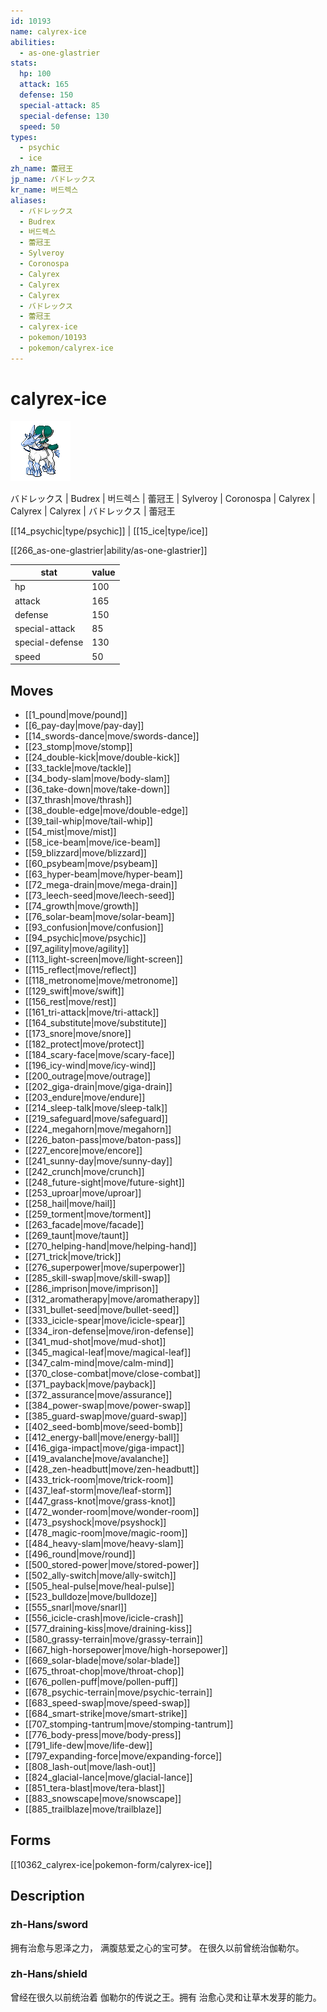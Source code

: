 ```yaml
---
id: 10193
name: calyrex-ice
abilities:
  - as-one-glastrier
stats:
  hp: 100
  attack: 165
  defense: 150
  special-attack: 85
  special-defense: 130
  speed: 50
types:
  - psychic
  - ice
zh_name: 蕾冠王
jp_name: バドレックス
kr_name: 버드렉스
aliases:
  - バドレックス
  - Budrex
  - 버드렉스
  - 蕾冠王
  - Sylveroy
  - Coronospa
  - Calyrex
  - Calyrex
  - Calyrex
  - バドレックス
  - 蕾冠王
  - calyrex-ice
  - pokemon/10193
  - pokemon/calyrex-ice
---
```

# calyrex-ice

![](https://raw.githubusercontent.com/PokeAPI/sprites/master/sprites/pokemon/10193.png)

バドレックス | Budrex | 버드렉스 | 蕾冠王 | Sylveroy | Coronospa | Calyrex | Calyrex | Calyrex | バドレックス | 蕾冠王

[[14_psychic|type/psychic]] | [[15_ice|type/ice]]

[[266_as-one-glastrier|ability/as-one-glastrier]]

|stat|value|
|---|---|
|hp|100|
|attack|165|
|defense|150|
|special-attack|85|
|special-defense|130|
|speed|50|


## Moves

- [[1_pound|move/pound]]
- [[6_pay-day|move/pay-day]]
- [[14_swords-dance|move/swords-dance]]
- [[23_stomp|move/stomp]]
- [[24_double-kick|move/double-kick]]
- [[33_tackle|move/tackle]]
- [[34_body-slam|move/body-slam]]
- [[36_take-down|move/take-down]]
- [[37_thrash|move/thrash]]
- [[38_double-edge|move/double-edge]]
- [[39_tail-whip|move/tail-whip]]
- [[54_mist|move/mist]]
- [[58_ice-beam|move/ice-beam]]
- [[59_blizzard|move/blizzard]]
- [[60_psybeam|move/psybeam]]
- [[63_hyper-beam|move/hyper-beam]]
- [[72_mega-drain|move/mega-drain]]
- [[73_leech-seed|move/leech-seed]]
- [[74_growth|move/growth]]
- [[76_solar-beam|move/solar-beam]]
- [[93_confusion|move/confusion]]
- [[94_psychic|move/psychic]]
- [[97_agility|move/agility]]
- [[113_light-screen|move/light-screen]]
- [[115_reflect|move/reflect]]
- [[118_metronome|move/metronome]]
- [[129_swift|move/swift]]
- [[156_rest|move/rest]]
- [[161_tri-attack|move/tri-attack]]
- [[164_substitute|move/substitute]]
- [[173_snore|move/snore]]
- [[182_protect|move/protect]]
- [[184_scary-face|move/scary-face]]
- [[196_icy-wind|move/icy-wind]]
- [[200_outrage|move/outrage]]
- [[202_giga-drain|move/giga-drain]]
- [[203_endure|move/endure]]
- [[214_sleep-talk|move/sleep-talk]]
- [[219_safeguard|move/safeguard]]
- [[224_megahorn|move/megahorn]]
- [[226_baton-pass|move/baton-pass]]
- [[227_encore|move/encore]]
- [[241_sunny-day|move/sunny-day]]
- [[242_crunch|move/crunch]]
- [[248_future-sight|move/future-sight]]
- [[253_uproar|move/uproar]]
- [[258_hail|move/hail]]
- [[259_torment|move/torment]]
- [[263_facade|move/facade]]
- [[269_taunt|move/taunt]]
- [[270_helping-hand|move/helping-hand]]
- [[271_trick|move/trick]]
- [[276_superpower|move/superpower]]
- [[285_skill-swap|move/skill-swap]]
- [[286_imprison|move/imprison]]
- [[312_aromatherapy|move/aromatherapy]]
- [[331_bullet-seed|move/bullet-seed]]
- [[333_icicle-spear|move/icicle-spear]]
- [[334_iron-defense|move/iron-defense]]
- [[341_mud-shot|move/mud-shot]]
- [[345_magical-leaf|move/magical-leaf]]
- [[347_calm-mind|move/calm-mind]]
- [[370_close-combat|move/close-combat]]
- [[371_payback|move/payback]]
- [[372_assurance|move/assurance]]
- [[384_power-swap|move/power-swap]]
- [[385_guard-swap|move/guard-swap]]
- [[402_seed-bomb|move/seed-bomb]]
- [[412_energy-ball|move/energy-ball]]
- [[416_giga-impact|move/giga-impact]]
- [[419_avalanche|move/avalanche]]
- [[428_zen-headbutt|move/zen-headbutt]]
- [[433_trick-room|move/trick-room]]
- [[437_leaf-storm|move/leaf-storm]]
- [[447_grass-knot|move/grass-knot]]
- [[472_wonder-room|move/wonder-room]]
- [[473_psyshock|move/psyshock]]
- [[478_magic-room|move/magic-room]]
- [[484_heavy-slam|move/heavy-slam]]
- [[496_round|move/round]]
- [[500_stored-power|move/stored-power]]
- [[502_ally-switch|move/ally-switch]]
- [[505_heal-pulse|move/heal-pulse]]
- [[523_bulldoze|move/bulldoze]]
- [[555_snarl|move/snarl]]
- [[556_icicle-crash|move/icicle-crash]]
- [[577_draining-kiss|move/draining-kiss]]
- [[580_grassy-terrain|move/grassy-terrain]]
- [[667_high-horsepower|move/high-horsepower]]
- [[669_solar-blade|move/solar-blade]]
- [[675_throat-chop|move/throat-chop]]
- [[676_pollen-puff|move/pollen-puff]]
- [[678_psychic-terrain|move/psychic-terrain]]
- [[683_speed-swap|move/speed-swap]]
- [[684_smart-strike|move/smart-strike]]
- [[707_stomping-tantrum|move/stomping-tantrum]]
- [[776_body-press|move/body-press]]
- [[791_life-dew|move/life-dew]]
- [[797_expanding-force|move/expanding-force]]
- [[808_lash-out|move/lash-out]]
- [[824_glacial-lance|move/glacial-lance]]
- [[851_tera-blast|move/tera-blast]]
- [[883_snowscape|move/snowscape]]
- [[885_trailblaze|move/trailblaze]]

## Forms



[[10362_calyrex-ice|pokemon-form/calyrex-ice]]

## Description

### zh-Hans/sword

拥有治愈与恩泽之力，
满腹慈爱之心的宝可梦。
在很久以前曾统治伽勒尔。

### zh-Hans/shield

曾经在很久以前统治着
伽勒尔的传说之王。拥有
治愈心灵和让草木发芽的能力。

